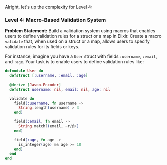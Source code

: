 Alright, let's up the complexity for Level 4:

### Level 4: Macro-Based Validation System

**Problem Statement:**
Build a validation system using macros that enables users to define validation rules for a struct or a map in Elixir. Create a macro `validate` that, when used on a struct or a map, allows users to specify validation rules for its fields or keys.

For instance, imagine you have a `User` struct with fields `:username`, `:email`, and `:age`. Your task is to enable users to define validation rules like:

```elixir
defmodule User do
  defstruct [:username, :email, :age]
  
  @derive [Jason.Encoder]
  defstruct username: nil, email: nil, age: nil

  validate do
    field(:username, fn username ->
      String.length(username) > 3
    end)

    field(:email, fn email ->
      String.match?(email, ~r/@/)
    end)

    field(:age, fn age ->
      is_integer(age) && age >= 18
    end)
  end
end
